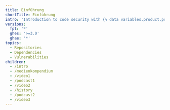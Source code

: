 ```yaml
---
title: Einführung
shortTitle: Einführung
intro: 'Introduction to code security with {% data variables.product.product_name %}.'
versions:
  fpt: '*'
  ghes: '>=3.0'
  ghae: '*'
topics:
  - Repositories
  - Dependencies
  - Vulnerabilities
children:
  - /intro
  - /medienkompendium
  - /video1
  - /podcast1
  - /video2
  - /history
  - /podcast2
  - /video3
---
```


